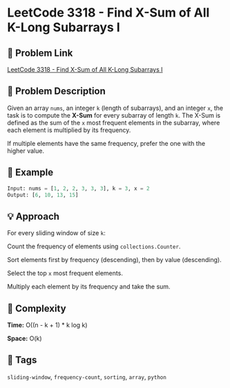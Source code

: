 # LeetCode 3318 - Find X-Sum of All K-Long Subarrays I

## 🔗 Problem Link
[LeetCode 3318 - Find X-Sum of All K-Long Subarrays I](https://leetcode.com/problems/find-x-sum-of-all-k-long-subarrays-i/)

## 🧠 Problem Description 

Given an array `nums`, an integer `k` (length of subarrays), and an integer `x`, the task is to compute the **X-Sum** for every subarray of length `k`. The X-Sum is defined as the sum of the `x` most frequent elements in the subarray, where each element is multiplied by its frequency.

If multiple elements have the same frequency, prefer the one with the higher value.

## 🧪 Example

```python
Input: nums = [1, 2, 2, 3, 3, 3], k = 3, x = 2
Output: [6, 10, 13, 15]
```

## 💡 Approach

For every sliding window of size `k`:

Count the frequency of elements using `collections.Counter`.

Sort elements first by frequency (descending), then by value (descending).

Select the top `x` most frequent elements.

Multiply each element by its frequency and take the sum.

## 🧮 Complexity

**Time:** O((n - k + 1) * k log k)

**Space:** O(k)

## 📌 Tags

`sliding-window`, `frequency-count`, `sorting`, `array`, `python`
